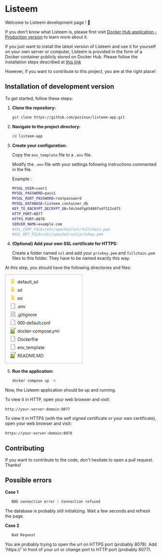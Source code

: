 # Listeem

Welcome to Listeem development page ! 🚀 

If you don't know what Listeem is, please first visit [Docker Hub application - Production version](https://github.com/Pozinux/listeem) to learn more about it. 

If you just want to install the latest version of Listeem and use it for yourself on your own server or computer, Listeem is provided in the form of a Docker container publicly stored on Docker Hub. Please follow the installation steps described at [this link](https://github.com/Pozinux/listeem)

However, if you want to contribute to this project, you are at the right place!

## Installation of development version

To get started, follow these steps:

1. **Clone the repository:**

    ```bash
    git clone https://github.com/pozinux/listeem-app.git
    ```

2. **Navigate to the project directory:**
 
    ```bash
    cd listeem-app
    ```

3. **Create your configuration:**
    
    Copy the `env_template` file to a `.env` file.
    
    Modify the `.env` file with your settings following instructions commented in the file.

    Example :

    ```bash
    MYSQL_USER=user1
    MYSQL_PASSWORD=pass1
    MYSQL_ROOT_PASSWORD=rootpassword
    MYSQL_DATABASE=listeem_container_db
    KEY_TO_ENCRYPT_DECRYPT_DB=fds54dfg654897sdf312sdf3
    HTTP_PORT=8077
    HTTPS_PORT=8078
    SERVER_NAME=example.com
    #SSL_CERT_FILE=/etc/apache2/ssl/fullchain.pem
    #SSL_KEY_FILE=/etc/apache2/ssl/privkey.pem
    ```

4. **(Optional) Add your own SSL certificate for HTTPS:**
    
    Create a folder named `ssl` and add your `privkey.pem` and `fullchain.pem` files to this folder. They have to be named exactly this way.

At this step, you should have the following directories and files:

![screen2](.readme-screenshots/screen2.png)

5. **Run the application:**
   
    ```bash
    docker compose up -d
    ```

Now, the Listeem application should be up and running. 

To view it in HTTP, open your web browser and visit:

`http://your-server-domain:8077`

To view it in HTTPS (with the self signed certificate or your own certificate), open your web browser and visit:

 `https://your-server-domain:8078`

## Contributing

If you want to contribute to the code, don't hesitate to open a pull request. Thanks!

## Possible errors

**Case 1**

 ```bash
    BDD connection error : Connection refused
 ```

The database is probably still initializing. Wait a few seconds and refresh the page.

**Case 2**

 ```bash
    Bad Request
 ```

You are probably trying to open the url on HTTPS port (probably 8078). Add 'https://' in front of your url or change port to HTTP port (probably 8077).
